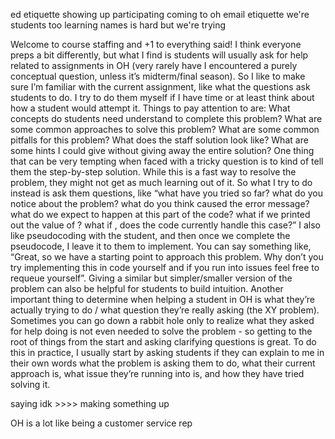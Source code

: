 ed etiquette
showing up
participating
coming to oh
email etiquette
we're students too
learning names is hard but we're trying

Welcome to course staffing and +1 to everything said!
I think everyone preps a bit differently, but what I find is students will usually ask for help related to assignments in OH (very rarely have I encountered a purely conceptual question, unless it’s midterm/final season). So I like to make sure I’m familiar with the current assignment, like what the questions ask students to do. I try to do them myself if I have time or at least think about how a student would attempt it. Things to pay attention to are:
What concepts do students need understand to complete this problem?
What are some common approaches to solve this problem?
What are some common pitfalls for this problem?
What does the staff solution look like?
What are some hints I could give without giving away the entire solution?
One thing that can be very tempting when faced with a tricky question is to kind of tell them the step-by-step solution. While this is a fast way to resolve the problem, they might not get as much learning out of it. So what I try to do instead is ask them questions, like “what have you tried so far? what do you notice about the problem? what do you think caused the error message? what do we expect to happen at this part of the code? what if we printed out the value of <variable>? what if <this edge case scenario happened>, does the code currently handle this case?”
I also like pseudocoding with the student, and then once we complete the pseudocode, I leave it to them to implement. You can say something like, “Great, so we have a starting point to approach this problem. Why don’t you try implementing this in code yourself and if you run into issues feel free to requeue yourself”.
Giving a similar but simpler/smaller version of the problem can also be helpful for students to build intuition.
Another important thing to determine when helping a student in OH is what they’re actually trying to do / what question they’re really asking (the XY problem). Sometimes you can go down a rabbit hole only to realize what they asked for help doing is not even needed to solve the problem - so getting to the root of things from the start and asking clarifying questions is great. To do this in practice, I usually start by asking students if they can explain to me in their own words what the problem is asking them to do, what their current approach is, what issue they’re running into is, and how they have tried solving it.

saying idk >>>> making something up

OH is a lot like being a customer service rep